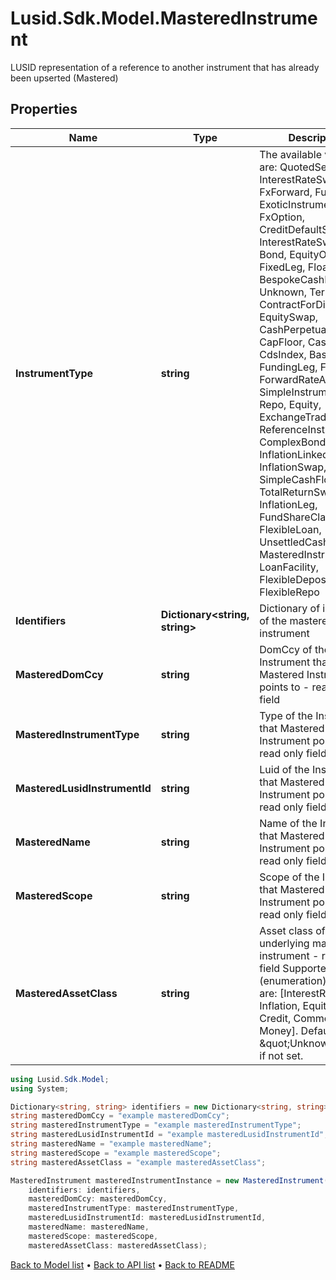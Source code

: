 # Lusid.Sdk.Model.MasteredInstrument
LUSID representation of a reference to another instrument that has already been upserted (Mastered)

## Properties

Name | Type | Description | Notes
------------ | ------------- | ------------- | -------------
**InstrumentType** | **string** | The available values are: QuotedSecurity, InterestRateSwap, FxForward, Future, ExoticInstrument, FxOption, CreditDefaultSwap, InterestRateSwaption, Bond, EquityOption, FixedLeg, FloatingLeg, BespokeCashFlowsLeg, Unknown, TermDeposit, ContractForDifference, EquitySwap, CashPerpetual, CapFloor, CashSettled, CdsIndex, Basket, FundingLeg, FxSwap, ForwardRateAgreement, SimpleInstrument, Repo, Equity, ExchangeTradedOption, ReferenceInstrument, ComplexBond, InflationLinkedBond, InflationSwap, SimpleCashFlowLoan, TotalReturnSwap, InflationLeg, FundShareClass, FlexibleLoan, UnsettledCash, Cash, MasteredInstrument, LoanFacility, FlexibleDeposit, FlexibleRepo | 
**Identifiers** | **Dictionary&lt;string, string&gt;** | Dictionary of identifiers of the mastered instrument | 
**MasteredDomCcy** | **string** | DomCcy of the Instrument that Mastered Instrument points to - read only field | [optional] [readonly] 
**MasteredInstrumentType** | **string** | Type of the Instrument that Mastered Instrument points to - read only field | [optional] [readonly] 
**MasteredLusidInstrumentId** | **string** | Luid of the Instrument that Mastered Instrument points to - read only field | [optional] [readonly] 
**MasteredName** | **string** | Name of the Instrument that Mastered Instrument points to - read only field | [optional] [readonly] 
**MasteredScope** | **string** | Scope of the Instrument that Mastered Instrument points to - read only field | [optional] [readonly] 
**MasteredAssetClass** | **string** | Asset class of the underlying mastered instrument - read only field    Supported string (enumeration) values are: [InterestRates, FX, Inflation, Equities, Credit, Commodities, Money].  Defaults to \&quot;Unknown\&quot; if not set. | [optional] [readonly] 

```csharp
using Lusid.Sdk.Model;
using System;

Dictionary<string, string> identifiers = new Dictionary<string, string>();
string masteredDomCcy = "example masteredDomCcy";
string masteredInstrumentType = "example masteredInstrumentType";
string masteredLusidInstrumentId = "example masteredLusidInstrumentId";
string masteredName = "example masteredName";
string masteredScope = "example masteredScope";
string masteredAssetClass = "example masteredAssetClass";

MasteredInstrument masteredInstrumentInstance = new MasteredInstrument(
    identifiers: identifiers,
    masteredDomCcy: masteredDomCcy,
    masteredInstrumentType: masteredInstrumentType,
    masteredLusidInstrumentId: masteredLusidInstrumentId,
    masteredName: masteredName,
    masteredScope: masteredScope,
    masteredAssetClass: masteredAssetClass);
```

[Back to Model list](../README.md#documentation-for-models) &#8226; [Back to API list](../README.md#documentation-for-api-endpoints) &#8226; [Back to README](../README.md)
